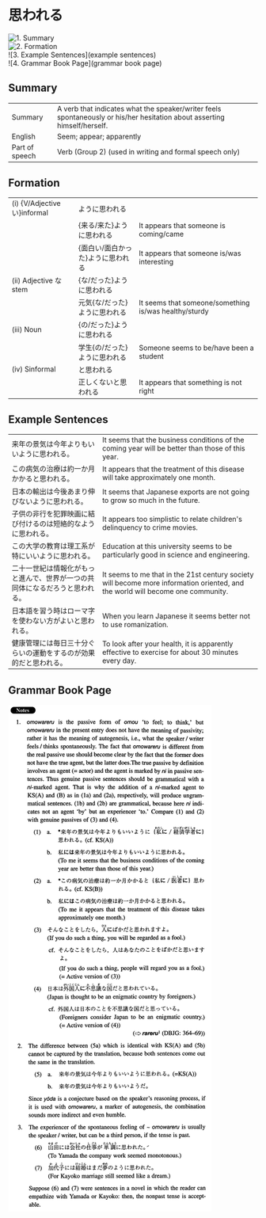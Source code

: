 # 思われる

![1. Summary](summary)<br>
![2. Formation](formation)<br>
![3. Example Sentences](example sentences)<br>
![4. Grammar Book Page](grammar book page)<br>


## Summary

<table><tr>   <td>Summary</td>   <td>A verb that indicates what the speaker/writer feels spontaneously or his/her hesitation about asserting himself/herself.</td></tr><tr>   <td>English</td>   <td>Seem; appear; apparently</td></tr><tr>   <td>Part of speech</td>   <td>Verb (Group 2) (used in writing and formal speech only)</td></tr></table>

## Formation

<table class="table"><tbody><tr class="tr head"><td class="td"><span class="numbers">(i)</span> <span class="bold">{V/Adjective い}informal</span></td><td class="td"><span>ように</span><span class="concept">思われる</span></td><td class="td"></td></tr><tr class="tr"><td class="td"></td><td class="td"><span>{来る/来た}ように</span><span class="concept">思われる</span></td><td class="td"><span>It appears that someone is coming/came</span></td></tr><tr class="tr"><td class="td"></td><td class="td"><span>{面白い/面白かった}ように</span><span class="concept">思われる</span></td><td class="td"><span>It appears that someone is/was interesting</span></td></tr><tr class="tr head"><td class="td"><span class="numbers">(ii)</span> <span class="bold">Adjective な stem</span></td><td class="td"><span>{な/だった}ように</span><span class="concept">思われる</span></td><td class="td"></td></tr><tr class="tr"><td class="td"></td><td class="td"><span>元気{な/だった}ように</span><span class="concept">思われる</span></td><td class="td"><span>It seems that someone/something is/was healthy/sturdy</span></td></tr><tr class="tr head"><td class="td"><span class="numbers">(iii)</span> <span class="bold">Noun</span></td><td class="td"><span>{の/だった}ように</span><span class="concept">思われる</span></td><td class="td"></td></tr><tr class="tr"><td class="td"></td><td class="td"><span>学生{の/だった}ように</span><span class="concept">思われる</span></td><td class="td"><span>Someone seems to be/have been a student</span></td></tr><tr class="tr head"><td class="td"><span class="numbers">(iv)</span> <span class="bold">Sinformal</span></td><td class="td"><span>と</span><span class="concept">思われる</span></td><td class="td"></td></tr><tr class="tr"><td class="td"></td><td class="td"><span>正しくないと</span><span class="concept">思われる</span></td><td class="td"><span>It appears that something is not right</span></td></tr></tbody></table>

## Example Sentences

<table><tr>   <td>来年の景気は今年よりもいいように思われる。</td>   <td>It seems that the business conditions of the coming year will be better than those of this year.</td></tr><tr>   <td>この病気の治療は約一か月かかると思われる。</td>   <td>It appears that the treatment of this disease will take approximately one month.</td></tr><tr>   <td>日本の輸出は今後あまり伸びないように思われる。</td>   <td>It seems that Japanese exports are not going to grow so much in the future.</td></tr><tr>   <td>子供の非行を犯罪映画に結び付けるのは短絡的なように思われる。</td>   <td>It appears too simplistic to relate children's delinquency to crime movies.</td></tr><tr>   <td>この大学の教育は理工系が特にいいように思われる。</td>   <td>Education at this university seems to be particularly good in science and engineering.</td></tr><tr>   <td>二十一世紀は情報化がもっと進んで、世界が一つの共同体になるだろうと思われる。</td>   <td>It seems to me that in the 21st century society will become more information oriented, and the world will become one community.</td></tr><tr>   <td>日本語を習う時はローマ字を使わない方がよいと思われる。</td>   <td>When you learn Japanese it seems better not to use romanization.</td></tr><tr>   <td>健康管理には毎日三十分ぐらいの運動をするのが効果的だと思われる。</td>   <td>To look after your health, it is apparently effective to exercise for about 30 minutes every day.</td></tr></table>

## Grammar Book Page

![](../img/Intermediate思われる.png)

